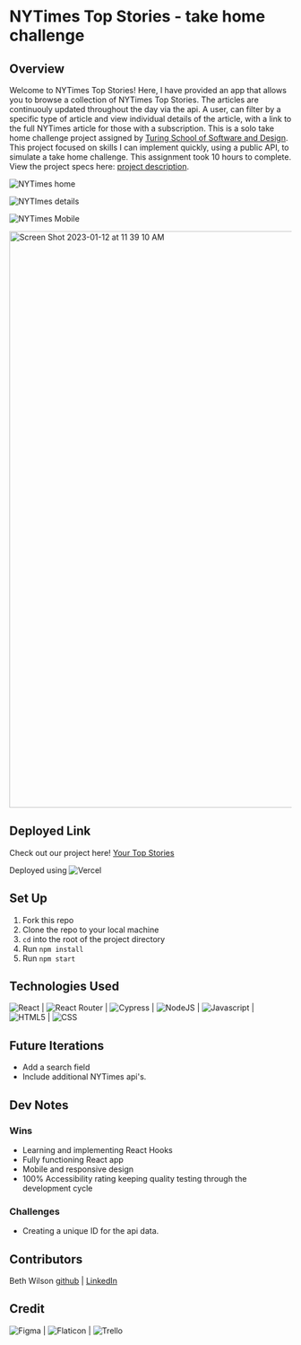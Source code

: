 # NYTimes Top Stories - take home challenge

## Overview
Welcome to NYTimes Top Stories! Here, I have provided an app that allows you to browse a collection of NYTimes Top Stories. The articles are continuouly updated throughout the day via the api.  A user, can filter by a specific type of article and view individual details of the article, with a link to the full NYTimes article for those with a subscription. This is a solo take home challenge project assigned by [Turing School of Software and Design](https://frontend.turing.edu/). This project focused on skills I can implement quickly, using a public API, to simulate a take home challenge. This assignment took 10 hours to complete.  View the project specs here: [project description](https://mod4.turing.edu/projects/take_home/take_home_fe).

![NYTimes home](https://user-images.githubusercontent.com/38263992/212149811-2ac43f28-a1cc-4700-a6f2-0ac7bd27fd21.gif)


![NYTImes details](https://user-images.githubusercontent.com/38263992/212150030-47b3ac29-84e7-45d2-96c8-f5da977ef29a.gif)


![NYTimes Mobile](https://user-images.githubusercontent.com/38263992/212150800-a54ffe6e-fc71-470a-a368-450738c6d8b2.gif)

<img width="1028" alt="Screen Shot 2023-01-12 at 11 39 10 AM" src="https://user-images.githubusercontent.com/38263992/212152476-e7d87d1f-4a38-4f45-8c43-576d22a437ff.png">

## Deployed Link
Check out our project here!
[Your Top Stories](https://ny-times-tau.vercel.app/)

Deployed using ![Vercel](https://img.shields.io/badge/vercel-%23000000.svg?style=for-the-badge&logo=vercel&logoColor=white)

## Set Up
1. Fork this repo
2. Clone the repo to your local machine
3. `cd` into the root of the project directory
4. Run `npm install`
5. Run `npm start`

## Technologies Used
![React](https://img.shields.io/badge/react-%2320232a.svg?style=for-the-badge&logo=react&logoColor=%2361DAFB) |
![React Router](https://img.shields.io/badge/React_Router-CA4245?style=for-the-badge&logo=react-router&logoColor=white) |
![Cypress](https://img.shields.io/badge/-cypress-%23E5E5E5?style=for-the-badge&logo=cypress&logoColor=058a5e) |
![NodeJS](https://img.shields.io/badge/node.js-6DA55F?style=for-the-badge&logo=node.js&logoColor=white) |
![Javascript](https://img.shields.io/badge/JavaScript-323330?style=for-the-badge&logo=javascript&logoColor=F7DF1E) |
![HTML5](https://img.shields.io/badge/HTML5-E34F26?style=for-the-badge&logo=html5&logoColor=white) |
![CSS](https://img.shields.io/badge/CSS3-1572B6?style=for-the-badge&logo=css3&logoColor=white) 

## Future Iterations
- Add a search field
- Include additional NYTimes api's.

## Dev Notes
### Wins
- Learning and implementing React Hooks
- Fully functioning React app
- Mobile and responsive design
- 100% Accessibility rating keeping quality testing through the development cycle

### Challenges
- Creating a unique ID for the api data.   

## Contributors
Beth Wilson [github](https://github.com/BethWProjects) | [LinkedIn](https://www.linkedin.com/in/beth-wilson-92594284/)

## Credit
![Figma](https://img.shields.io/badge/Figma-F24E1E?style=for-the-badge&logo=figma&logoColor=white) |
![Flaticon](https://img.shields.io/badge/FlatIcon-100000?style=for-the-badge&logo=&logoColor=3EDD44&labelColor=black&color=black) |
![Trello](https://img.shields.io/badge/Trello-0052CC?style=for-the-badge&logo=trello&logoColor=white)
